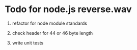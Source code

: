 
# Todo for node.js reverse.wav  

1. refactor for node module standards

2. check header for 44 or 46 byte length

3.  write unit tests
